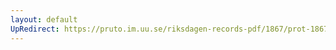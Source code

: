 ```yaml
---
layout: default
UpRedirect: https://pruto.im.uu.se/riksdagen-records-pdf/1867/prot-1867--fk--124/prot-1867--fk--124_002.pdf
---
```

